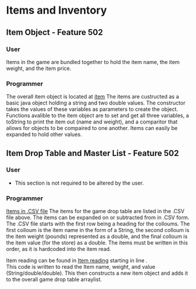 # Items and Inventory

## Item Object - Feature 502
### User
Items in the game are bundled together to hold the item name, the item weight, and the item price.

### Programmer
The overall item object is located at
[item](./src/items.java)
The items are custructed as a basic java object holding a string and two double values.  The constructor takes the values of these variables as parameters to create the object.  Functions avalible to the item object are to set and get all three variables, a toString to print the item out (name and weight), and a comparitor that allows for objects to be compaired to one another. Items can easily be expanded to hold other values. 

## Item Drop Table and Master List - Feature 502
### User
- This section is not required to be altered by the user.
### Programmer
[Items in .CSV file](./src/items.csv)
The items for the game drop table are listed in the .CSV file above.  The items can be expanded on or subtracted from in .CSV form.  The .CSV file starts with the first row being a heading for the colloums.  The first colloum is the item name in the form of a String, the second colloum is the item weight (pounds) represented as a double, and the final colloum is the item value (for the store) as a double. The items must be written in this order, as it is hardcoded into the item read. 

Item reading can be found in 
[Item reading](./src/GameCore.java) starting in line .  
This code is written to read the Item name, weight, and value (String/double/double).  This then constructs a new item object and adds it to the overall game drop table arraylist. 
